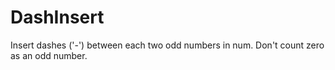 DashInsert
==========

Insert dashes ('-') between each two odd numbers in num. Don't count zero as an odd number.
